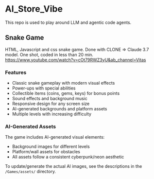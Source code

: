 # AI_Store_Vibe
This repo is used to play around LLM  and agentic code agents. 

## Snake Game
HTML, Javascript and css snake game. 
Done with CLONE => Claude 3.7 model. One shot, coded in less than 20 min. 
https://www.youtube.com/watch?v=cOt79RWZ3yU&ab_channel=Vitas

### Features

- Classic snake gameplay with modern visual effects
- Power-ups with special abilities 
- Collectible items (coins, gems, keys) for bonus points
- Sound effects and background music
- Responsive design for any screen size
- AI-generated backgrounds and platform assets
- Multiple levels with increasing difficulty

### AI-Generated Assets
The game includes AI-generated visual elements:
- Background images for different levels
- Platform/wall assets for obstacles
- All assets follow a consistent cyberpunk/neon aesthetic

To update/generate the actual AI images, see the descriptions in the `/Games/assets/` directory.
